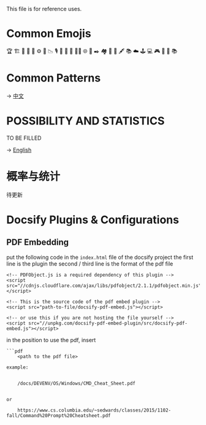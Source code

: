 This file is for reference uses.

# Common Emojis
🏆 🏗️ 📌 🔬 🧰 ⚙ 🚀 📉 🎙️ 📸 🧠 🤖 🥷🏻 🌐 📧 ✒️ 🏘️ 🦾 🔗 🖋️ 📚️ ☁️  🕹️ 💻 🎮️ 📜 🧋 📚️

# Common Patterns
-> [中文](/SKILLSETS/MATH/POSSIBILITY&STATISTICS/possibility&statistics-cn.md)
# POSSIBILITY AND STATISTICS
TO BE FILLED

-> [English](/SKILLSETS/MATH/POSSIBILITY&STATISTICS/possibility&statistics.md)
# 概率与统计
待更新

# Docsify Plugins & Configurations

## PDF Embedding
put the following code in the `index.html` file of the docsify project
the first line is the plugin
the second / third line is the format of the pdf file

```
<!-- PDFObject.js is a required dependency of this plugin -->
<script src="//cdnjs.cloudflare.com/ajax/libs/pdfobject/2.1.1/pdfobject.min.js"></script>

<!-- This is the source code of the pdf embed plugin -->
<script src="path-to-file/docsify-pdf-embed.js"></script>

<!-- or use this if you are not hosting the file yourself -->
<script src="//unpkg.com/docsify-pdf-embed-plugin/src/docsify-pdf-embed.js"></script>
```

in the position to use the pdf, insert
    
```
```pdf
    <path to the pdf file>
```
```
example:
    
```
```pdf
    /docs/DEVENV/OS/Windows/CMD_Cheat_Sheet.pdf
```
```

or 
```
```pdf
    https://www.cs.columbia.edu/~sedwards/classes/2015/1102-fall/Command%20Prompt%20Cheatsheet.pdf
```
```
